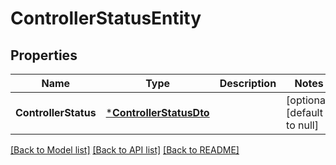 # ControllerStatusEntity

## Properties
Name | Type | Description | Notes
------------ | ------------- | ------------- | -------------
**ControllerStatus** | [***ControllerStatusDto**](ControllerStatusDTO.md) |  | [optional] [default to null]

[[Back to Model list]](../README.md#documentation-for-models) [[Back to API list]](../README.md#documentation-for-api-endpoints) [[Back to README]](../README.md)



